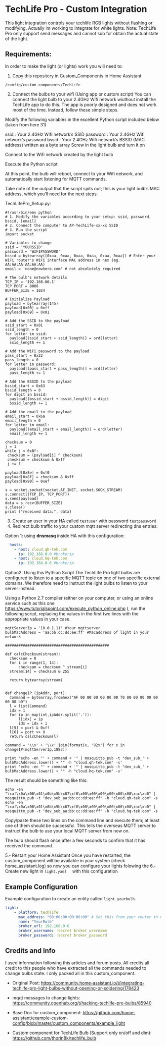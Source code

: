 # TechLife Pro - Custom Integration
This light integration controls your techlife RGB lights without flashing or modifying.
Actually im working to integrate for white lights.
Note: TechLife Pro only support send messages and cannot sub for obtain the actual state of the light.

## Requirements:
In order to make the light (or lights) work you will need to:
1. Copy this repository in Custom_Components in Home Assistant
  ```
/config/custom_components/TechLife
  ```
2. Connect the bulbs to your wifi (Using app or custom script)
You can connect the light bulb to your 2.4GHz Wifi network wiuthout install the TechLife app to do this. The app is poorly designed and does not work most of the time. Instead, follow these simple steps.

Modify the following variables in the excellent Python script included below (taken from here 31)

ssid : Your 2.4GHz Wifi network’s SSID
password : Your 2.4GHz Wifi network’s password
bssid : Your 2.4GHz Wifi network’s BSSID (MAC address) written as a byte array
Screw in the light bulb and turn it on

Connect to the Wifi network created by the light bulb

Execute the Python script

At this point, the bulb will reboot, connect to your Wifi network, and automatically start listening for MQTT commands.

Take note of the output that the script spits out; this is your light bulb’s MAC address, which you’ll need for the next steps.

TechLifePro_Setup.py:
  ```
#!/usr/bin/env python
# 1. Modify the variables according to your setup: ssid, password, bssid, [email]
# 2. Connect the computer to AP-TechLife-xx-xx SSID
# 3. Run the script
import socket

# Variables to change
ssid = 'YOURSSID'
password = 'WIFIPASSWORD'
bssid = bytearray([0xaa, 0xaa, 0xaa, 0xaa, 0xaa, 0xaa]) # Enter your WiFi router's WiFi interface MAC address in hex (eg. AA:AA:AA:AA:AA:AA)
email = 'none@nowhere.com' # not absolutely required

# The bulb's network details
TCP_IP = '192.168.66.1'
TCP_PORT = 8000
BUFFER_SIZE = 1024

# Initialize Payload
payload = bytearray(145)
payload[0x00] = 0xff
payload[0x69] = 0x01

# Add the SSID to the payload
ssid_start = 0x01
ssid_length = 0
for letter in ssid:
    payload[(ssid_start + ssid_length)] = ord(letter)
    ssid_length += 1

# Add the WiFi password to the payload
pass_start = 0x22
pass_length = 0
for letter in password:
    payload[(pass_start + pass_length)] = ord(letter)
    pass_length += 1

# Add the BSSID to the payload
bssid_start = 0x63
bssid_length = 0
for digit in bssid:
    payload[(bssid_start + bssid_length)] = digit
    bssid_length += 1

# Add the email to the payload
email_start = 0x6a
email_length = 0
for letter in email:
    payload[(email_start + email_length)] = ord(letter)
    email_length += 1

checksum = 0
j = 1
while j < 0x8f:
   checksum = (payload[j] ^ checksum)
   checksum = checksum & 0xff
   j += 1

payload[0x8e] = 0xf0
payload[0x8f] = checksum & 0xff
payload[0x90] = 0xef

s = socket.socket(socket.AF_INET, socket.SOCK_STREAM)
s.connect((TCP_IP, TCP_PORT))
s.send(payload)
data = s.recv(BUFFER_SIZE)
s.close()
print ("received data:", data)
```
3. Create an user in your HA called `testuser` with password `testpassword`
4. Redirect bulb traffic to your custom mqtt server redirecting dns entries:

  Option 1: using **dnsmasq** inside HA with this configuration:
  ``` yaml
    hosts:
      - host: cloud.qh-tek.com
        ip: 192.168.0.0 #brokerip
      - host: cloud.hq-tek.com
        ip: 192.168.0.0 #brokerip
  ```
  Option2: Using this Pythion Script
  The TechLife Pro light bulbs are configured to listen to a specific MQTT topic on one of two specific external domains. We therefore need to instruct the light bulbs to listen to your server instead.

Using a Python 2.7 compiler (either on your computer, or using an online service such as this one https://www.tutorialspoint.com/execute_python_online.php ), run the following script, replacing the values in the first two lines with the appropriate values in your case.
  ```
mqttServerIp = '10.0.1.11' #Your mqttserver
bulbMacAddress = 'aa:bb:cc:dd:ee:ff' #Macaddress of light in your network

###############################################

def calcChecksum(stream):
    checksum = 0
    for i in range(1, 14):
        checksum = checksum ^ stream[i]
    stream[14] = checksum & 255

    return bytearray(stream)


def changeIP (ipAddr, port):
    Command = bytearray.fromhex("AF 00 00 00 00 00 00 f0 00 00 00 00 00 00 00 b0")
    l = list(Command)
    idx = 1
    for ip in map(int,ipAddr.split('.')):
        l[idx] = ip
        idx = idx + 1
    l[5] = port & 0xff
    l[6] = port >> 8
    return calcChecksum(l)
    
command = '\\x' + '\\x'.join(format(x, '02x') for x in changeIP(mqttServerIp,1883))

print 'echo -en "' + command + '" | mosquitto_pub -t "dev_sub_' + bulbMacAddress.lower() + '" -h "cloud.qh-tek.com" -s'
print 'echo -en "' + command + '" | mosquitto_pub -t "dev_sub_' + bulbMacAddress.lower() + '" -h "cloud.hq-tek.com" -s'
  ```

The result should be something like this:
  ```
echo -en "\xaf\x0a\x00\x01\x0b\x5b\x07\xf0\x00\x00\x00\x00\x00\x00\xac\xb0" | mosquitto_pub -t "dev_sub_aa:bb:cc:dd:ee:ff" -h "cloud.qh-tek.com" -s
echo -en "\xaf\x0a\x00\x01\x0b\x5b\x07\xf0\x00\x00\x00\x00\x00\x00\xac\xb0" | mosquitto_pub -t "dev_sub_aa:bb:cc:dd:ee:ff" -h "cloud.hq-tek.com" -s
  ```
Copy/paste these two lines on the command line and execute them; at least one of them should be successful. This tells the overseas MQTT server to instruct the bulb to use your local MQTT server from now on.

The bulb should flash once after a few seconds to confirm that it has received the command.

5.- Restart your Home Assistant
Once you have restarted, the custom_component will be available in your system (check home_assistant.log) so now you can configure your lights folowing the
6.- Create new light in   ``` light.yaml   ``` with this configuration

## Example Configuration

Example configuration to create an entity called `light.yourbulb`.

``` yaml
light: 
    - platform: techlife
      mac_address: "00:00:00:00:00:00" # Get this from your router in my case lights have this name: lwipr91h_sta
      name: "YourBulb"
      broker_url: 192.168.0.0
      broker_username: !secret broker_username
      broker_password: !secret broker_password
```

## Credits and Info
I used information following this articles and forum posts. All credits all credit to this people who have extracted all the commands needed to change bulbs state. I only packed all in this custom_component.

- Original Post: https://community.home-assistant.io/t/integrating-techlife-pro-light-bulbs-without-opening-or-soldering/178423


- mqqt messages to change lights: https://community.openhab.org/t/hacking-techlife-pro-bulbs/85940


- Base Doc for custom_component: https://github.com/home-assistant/example-custom-config/blob/master/custom_components/example_light

- Custom component for TechLife Bulb (Support only on/off and dim): https://github.com/thorin8k/techlife_bulb






